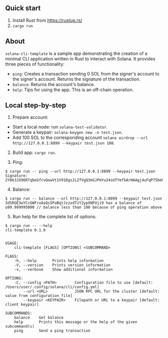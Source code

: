 ## Quick start
1. Install Rust from https://rustup.rs/
2. `cargo run`

## About
`solana-cli-template` is a sample app demonstrating the creation of a minimal CLI application written in Rust to interact with Solana.
It provides three pieces of functionality:

- `ping`: Creates a transaction sending 0 SOL from the signer's account to the signer's account. Returns the signature of the transaction.
- `balance`: Returns the account's balance.
- `help`: Tips for using the app. This is an off-chain operation.

## Local step-by-step
1. Prepare account:
  - Start a local node: run `solana-test-validator`.
  - Generate a keypair: `solana-keygen new -o test.json`.
  - Add 100 SOL to the corresponding account `solana airdrop --url http://127.0.0.1:8899 --keypair test.json 100`.

2. Build app: `cargo run`.

3. Ping:
  ```
  $ cargo run -- ping --url http://127.0.0.1:8899 --keypair test.json
  Signature: 2Y863JX96RTqbeGfcvQowVt1V91Dgs2LZfVgQ3mGJPmYu24sUTYmfkArHAAgj4uFqP75bm9GXU9DYjiMFxahQJUC
  ```

4. Balance:
  ```
  $ cargo run -- balance --url http://127.0.0.1:8899 --keypair test.json
  3dSRGE3wYCcGWFrxAsQs5PaBqtJzzxdTzY2ypXNFUji9 has a balance of ◎99.999995000 // balance less than 100 because of ping operation above
  ```

5. Run help for the complete list of options:
  ```
  $ cargo run -- --help
  cli-template 0.1.0


  USAGE:
      cli-template [FLAGS] [OPTIONS] <SUBCOMMAND>

  FLAGS:
      -h, --help       Prints help information
      -V, --version    Prints version information
      -v, --verbose    Show additional information

  OPTIONS:
      -C, --config <PATH>        Configuration file to use [default: /Users/user/.config/solana/cli/config.yml]
          --url <URL>            JSON RPC URL for the cluster [default: value from configuration file]
          --keypair <KEYPAIR>    Filepath or URL to a keypair [default: client keypair]

  SUBCOMMANDS:
      balance    Get balance
      help       Prints this message or the help of the given subcommand(s)
      ping       Send a ping transaction
  ```